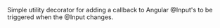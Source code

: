 Simple utility decorator for adding a callback to Angular @Input's to be triggered when the @Input changes.
